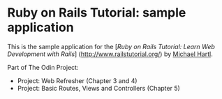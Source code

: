 # Ruby on Rails Tutorial: sample application
This is the sample application for the
[*Ruby on Rails Tutorial: Learn Web Development with Rails*]
(http://www.railstutorial.org/) by [Michael Hartl](http://www.michaelhartl.com/).

Part of The Odin Project:
- Project: Web Refresher (Chapter 3 and 4)
- Project: Basic Routes, Views and Controllers (Chapter 5)